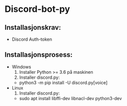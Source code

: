 # Discord-bot-py

## Installasjonskrav:  
* Discord Auth-token

## Installasjonsprosess:
- Windows
  1. Installer Python >= 3.6 på maskinen
  2. Installer discord.py:
    - python3 -m pip install -U discord.py[voice]
- Linux
  1. Installer discord.py:
    - sudo apt install libffi-dev libnacl-dev python3-dev
